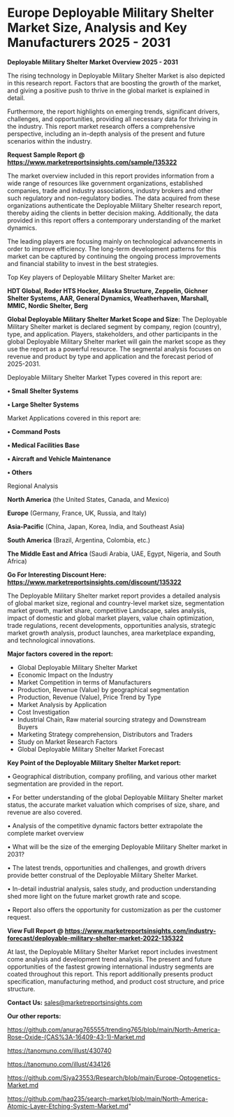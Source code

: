 # Europe Deployable Military Shelter Market Size, Analysis and Key Manufacturers 2025 - 2031

<Strong> Deployable Military Shelter Market Overview 2025 - 2031</strong>

The rising technology in Deployable Military Shelter Market is also depicted in this research report. Factors that are boosting the growth of the market, and giving a positive push to thrive in the global market is explained in detail.

Furthermore, the report highlights on emerging trends, significant drivers, challenges, and opportunities, providing all necessary data for thriving in the industry. This report market research offers a comprehensive perspective, including an in-depth analysis of the present and future scenarios within the industry.

<strong>Request Sample Report @ <a href=https://www.marketreportsinsights.com/sample/135322>https://www.marketreportsinsights.com/sample/135322</a></strong>

The market overview included in this report provides information from a wide range of resources like government organizations, established companies, trade and industry associations, industry brokers and other such regulatory and non-regulatory bodies. The data acquired from these organizations authenticate the Deployable Military Shelter research report, thereby aiding the clients in better decision making. Additionally, the data provided in this report offers a contemporary understanding of the market dynamics.

The leading players are focusing mainly on technological advancements in order to improve efficiency. The long-term development patterns for this market can be captured by continuing the ongoing process improvements and financial stability to invest in the best strategies.

Top Key players of Deployable Military Shelter Market are:

<strong>HDT Global, Roder HTS Hocker, Alaska Structure, Zeppelin, Gichner Shelter Systems, AAR, General Dynamics, Weatherhaven, Marshall, MMIC, Nordic Shelter, Berg</strong>

<strong><b>Global Deployable Military Shelter Market Scope and Size:</b></strong>
The Deployable Military Shelter market is declared segment by company, region (country), type, and application. Players, stakeholders, and other participants in the global Deployable Military Shelter market will gain the market scope as they use the report as a powerful resource. The segmental analysis focuses on revenue and product by type and application and the forecast period of 2025-2031.

Deployable Military Shelter Market Types covered in this report are:

<strong>• Small Shelter Systems

• Large Shelter Systems</strong>

Market Applications covered in this report are:

<strong>• Command Posts

• Medical Facilities Base

• Aircraft and Vehicle Maintenance

• Others</strong> 

Regional Analysis

<strong>North America</strong> (the United States, Canada, and Mexico)

<strong>Europe</strong> (Germany, France, UK, Russia, and Italy)

<strong>Asia-Pacific</strong> (China, Japan, Korea, India, and Southeast Asia)

<strong>South America</strong> (Brazil, Argentina, Colombia, etc.)

<strong>The Middle East and Africa</strong> (Saudi Arabia, UAE, Egypt, Nigeria, and South Africa)

<strong>Go For Interesting Discount Here: <a href=https://www.marketreportsinsights.com/discount/135322>https://www.marketreportsinsights.com/discount/135322</a></strong>

The Deployable Military Shelter market report provides a detailed analysis of global market size, regional and country-level market size, segmentation market growth, market share, competitive Landscape, sales analysis, impact of domestic and global market players, value chain optimization, trade regulations, recent developments, opportunities analysis, strategic market growth analysis, product launches, area marketplace expanding, and technological innovations.

<strong><b>Major factors covered in the report:</b></strong>
<ul>
  <li>Global Deployable Military Shelter Market </li>
  <li>Economic Impact on the Industry</li>
  <li>Market Competition in terms of Manufacturers</li>
  <li>Production, Revenue (Value) by geographical segmentation</li>
  <li>Production, Revenue (Value), Price Trend by Type</li>
  <li>Market Analysis by Application</li>
  <li>Cost Investigation</li>
  <li>Industrial Chain, Raw material sourcing strategy and Downstream Buyers</li>
  <li>Marketing Strategy comprehension, Distributors and Traders</li>
  <li>Study on Market Research Factors</li>
  <li>Global Deployable Military Shelter Market Forecast</li>
</ul>

<strong><b>Key Point of the Deployable Military Shelter Market report:</b></strong>

• Geographical distribution, company profiling, and various other market segmentation are provided in the report.

• For better understanding of the global Deployable Military Shelter market status, the accurate market valuation which comprises of size, share, and revenue are also covered.

• Analysis of the competitive dynamic factors better extrapolate the complete market overview

• What will be the size of the emerging Deployable Military Shelter market in 2031?

• The latest trends, opportunities and challenges, and growth drivers provide better construal of the Deployable Military Shelter Market.

• In-detail industrial analysis, sales study, and production understanding shed more light on the future market growth rate and scope.

• Report also offers the opportunity for customization as per the customer request.

<strong><b>View Full Report @ <a href=https://www.marketreportsinsights.com/industry-forecast/deployable-military-shelter-market-2022-135322>https://www.marketreportsinsights.com/industry-forecast/deployable-military-shelter-market-2022-135322</a></b></strong>


At last, the Deployable Military Shelter Market report includes investment come analysis and development trend analysis. The present and future opportunities of the fastest growing international industry segments are coated throughout this report. This report additionally presents product specification, manufacturing method, and product cost structure, and price structure.

<strong>Contact Us:</strong>
sales@marketreportsinsights.com

<strong>Our other reports:</strong>

<a href=https://github.com/anurag765555/trending765/blob/main/North-America-Rose-Oxide-(CAS%3A-16409-43-1)-Market.md>https://github.com/anurag765555/trending765/blob/main/North-America-Rose-Oxide-(CAS%3A-16409-43-1)-Market.md</a>

<a href=https://tanomuno.com/illust/430740>https://tanomuno.com/illust/430740</a>

<a href=https://tanomuno.com/illust/434126>https://tanomuno.com/illust/434126</a>

<a href=https://github.com/Siya23553/Research/blob/main/Europe-Optogenetics-Market.md>https://github.com/Siya23553/Research/blob/main/Europe-Optogenetics-Market.md</a>

<a href=https://github.com/haq235/search-market/blob/main/North-America-Atomic-Layer-Etching-System-Market.md>https://github.com/haq235/search-market/blob/main/North-America-Atomic-Layer-Etching-System-Market.md</a>"
